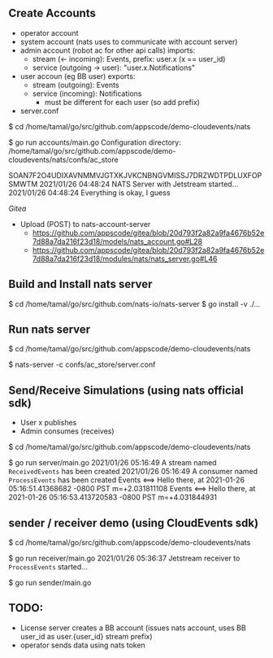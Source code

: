 ## Create Accounts

- operator account
- system account (nats uses to communicate with account server)
- admin account (robot ac for other api calls)
  imports:
   - stream (<- incoming): Events, prefix: user.x (x == user_id)
   - service (outgoing -> user): "user.x.Notifications"
- user accoun (eg BB user)
   exports:
   - stream (outgoing): Events
   - service (incoming): Notifications
     - must be different for each user (so add prefix)
- server.conf

$ cd /home/tamal/go/src/github.com/appscode/demo-cloudevents/nats

$ go run accounts/main.go
Configuration directory:  /home/tamal/go/src/github.com/appscode/demo-cloudevents/nats/confs/ac_store

SOAN7F2O4UDIXAVNMMVJGTXKJVKCNBNGVMISSJ7DRZWDTPDLUXFOPSMWTM
2021/01/26 04:48:24 NATS Server with Jetstream started...
2021/01/26 04:48:24 Everything is okay, I guess

*Gitea*
- Upload (POST) to nats-account-server
  - https://github.com/appscode/gitea/blob/20d793f2a82a9fa4676b52e7d88a7da216f23d18/models/nats_account.go#L28
  - https://github.com/appscode/gitea/blob/20d793f2a82a9fa4676b52e7d88a7da216f23d18/modules/nats/nats_server.go#L46

## Build and Install nats server

$ cd /home/tamal/go/src/github.com/nats-io/nats-server
$ go install -v ./...

## Run nats server

$ cd /home/tamal/go/src/github.com/appscode/demo-cloudevents/nats

$ nats-server -c confs/ac_store/server.conf

## Send/Receive Simulations (using nats official sdk)

- User x publishes
- Admin consumes (receives)

$ cd /home/tamal/go/src/github.com/appscode/demo-cloudevents/nats

$ go run server/main.go
2021/01/26 05:16:49 A stream named `ReceivedEvents` has been created
2021/01/26 05:16:49 A consumer named `ProcessEvents` has been created
Events <==> Hello there, at 2021-01-26 05:16:51.41368682 -0800 PST m=+2.031811108
Events <==> Hello there, at 2021-01-26 05:16:53.413720583 -0800 PST m=+4.031844931


## sender / receiver demo (using CloudEvents sdk)

$ cd /home/tamal/go/src/github.com/appscode/demo-cloudevents/nats

$ go run receiver/main.go
2021/01/26 05:36:37 Jetstream receiver to `ProcessEvents` started...

$ go run sender/main.go

## TODO:

- License server creates a BB account (issues nats account, uses BB user_id as user.{user_id} stream prefix)
- operator sends data using nats token

